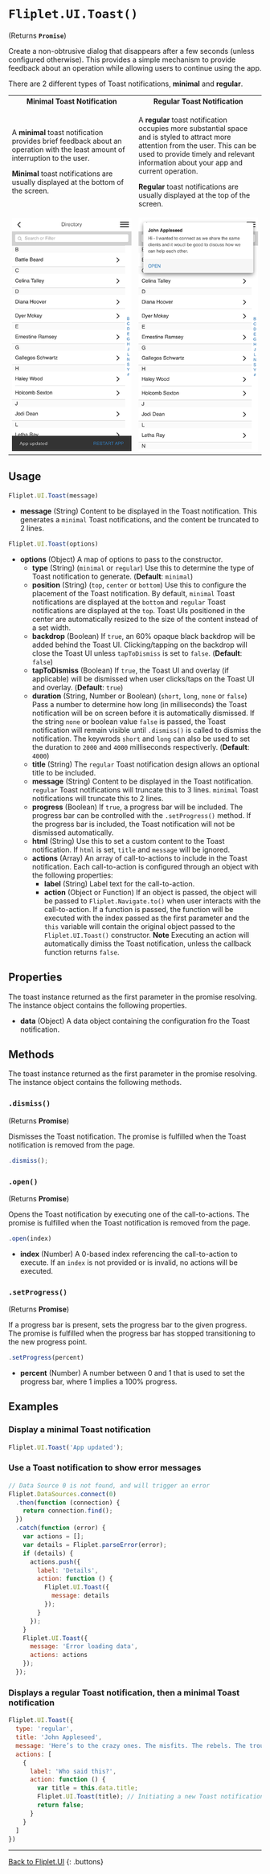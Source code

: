 # `Fliplet.UI.Toast()`

(Returns **`Promise`**)

Create a non-obtrusive dialog that disappears after a few seconds (unless configured otherwise). This provides a simple mechanism to provide feedback about an operation while allowing users to continue using the app.

There are 2 different types of Toast notifications, **minimal** and **regular**.

<table>
  <tr>
    <th width="50%">Minimal Toast Notification</th>
    <th width="50%">Regular Toast Notification</th>
  </tr>
  <tr>
    <td>
      <p>A <strong>minimal</strong> toast notification provides brief feedback about an operation with the least amount of interruption to the user.</p>
      <p><strong>Minimal</strong> toast notifications are usually displayed at the bottom of the screen.</p>
    </td>
    <td>
      <p>A <strong>regular</strong> toast notification occupies more substantial space and is styled to attract more attention from the user. This can be used to provide timely and relevant information about your app and current operation.</p>
      <p><strong>Regular</strong> toast notifications are usually displayed at the top of the screen.</p>
    </td>
  </tr>
  <tr>
    <td><img src="../assets/img/toast-minimal.png" alt="Minimal Toast Notification" /></td>
    <td><img src="../assets/img/toast-regular.png" alt="Regular Toast Notification" /></td>
  </tr>
</table>

## Usage

```js
Fliplet.UI.Toast(message)
```

* **message** (String) Content to be displayed in the Toast notification. This generates a `minimal` Toast notifications, and the content be truncated to 2 lines.

```js
Fliplet.UI.Toast(options)
```

* **options** (Object) A map of options to pass to the constructor.
  * **type** (String) (`minimal` or `regular`) Use this to determine the type of Toast notification to generate. (**Default**: `minimal`)
  * **position** (String) (`top`, `center` or `bottom`) Use this to configure the placement of the Toast notification. By default, `minimal` Toast notifications are displayed at the `bottom` and `regular` Toast notifications are displayed at the `top`. Toast UIs positioned in the center are automatically resized to the size of the content instead of a set width.
  * **backdrop** (Boolean) If `true`, an 60% opaque black backdrop will be added behind the Toast UI. Clicking/tapping on the backdrop will close the Toast UI unless `tapToDismiss` is set to `false`. (**Default**: `false`)
  * **tapToDismiss** (Boolean) If `true`, the Toast UI and overlay (if applicable) will be dismissed when user clicks/taps on the Toast UI and overlay. (**Default**: `true`)
  * **duration** (String, Number or Boolean) (`short`, `long`, `none` or `false`) Pass a number to determine how long (in milliseconds) the Toast notification will be on screen before it is automatically dismissed. If the string `none` or boolean value `false` is passed, the Toast notification will remain visible until `.dismiss()` is called to dismiss the notification. The keywrods `short` and `long` can also be used to set the duration to `2000` and `4000` milliseconds respectiverly. (**Default**: `4000`)
  * **title** (String) The `regular` Toast notification design allows an optional title to be included.
  * **message** (String) Content to be displayed in the Toast notification. `regular` Toast notifications will truncate this to 3 lines. `minimal` Toast notifications will truncate this to 2 lines.
  * **progress** (Boolean) If `true`, a progress bar will be included. The progress bar can be controlled with the `.setProgress()` method. If the progress bar is included, the Toast notification will not be dismissed automatically.
  * **html** (String) Use this to set a custom content to the Toast notification. If `html` is set, `title` and `message` will be ignored.
  * **actions** (Array) An array of call-to-actions to include in the Toast notification. Each call-to-action is configured through an object with the following properties:
    * **label** (String) Label text for the call-to-action.
    * **action** (Object or Function) If an object is passed, the object will be passed to `Fliplet.Navigate.to()` when user interacts with the call-to-action. If a function is passed, the function will be executed with the index passed as the first parameter and the `this` variable will contain the original object passed to the `Fliplet.UI.Toast()` constructor. **Note** Executing an action will automatically dimiss the Toast notification, unless the callback function returns `false`.

## Properties

The toast instance returned as the first parameter in the promise resolving. The instance object contains the following properties.

* **data** (Object) A data object containing the configuration fro the Toast notification.

## Methods

The toast instance returned as the first parameter in the promise resolving. The instance object contains the following methods.

### `.dismiss()`

(Returns **Promise**)

Dismisses the Toast notification. The promise is fulfilled when the Toast notification is removed from the page.

```js
.dismiss();
```

### `.open()`

(Returns **Promise**)

Opens the Toast notification by executing one of the call-to-actions. The promise is fulfilled when the Toast notification is removed from the page.

```js
.open(index)
```

* **index** (Number) A 0-based index referencing the call-to-action to execute. If an `index` is not provided or is invalid, no actions will be executed.

### `.setProgress()`

(Returns **Promise**)

If a progress bar is present, sets the progress bar to the given progress. The promise is fulfilled when the progress bar has stopped transitioning to the new progress point.

```js
.setProgress(percent)
```

* **percent** (Number) A number between 0 and 1 that is used to set the progress bar, where 1 implies a 100% progress.

## Examples

### Display a minimal Toast notification

```js
Fliplet.UI.Toast('App updated');
```

### Use a Toast notification to show error messages

```js
// Data Source 0 is not found, and will trigger an error
Fliplet.DataSources.connect(0)
  .then(function (connection) {
    return connection.find();
  })
  .catch(function (error) {
    var actions = [];
    var details = Fliplet.parseError(error);
    if (details) {
      actions.push({
        label: 'Details',
        action: function () {
          Fliplet.UI.Toast({
            message: details
          });
        }
      });
    }
    Fliplet.UI.Toast({
      message: 'Error loading data',
      actions: actions
    });
  });
```

### Displays a regular Toast notification, then a minimal Toast notification

```js
Fliplet.UI.Toast({
  type: 'regular',
  title: 'John Appleseed',
  message: 'Here’s to the crazy ones. The misfits. The rebels. The troublemakers. You can quote them, disagree with them, glorify or vilify them. About the only thing you can’t do is ignore them. Because they change things.',
  actions: [
    {
      label: 'Who said this?',
      action: function () {
        var title = this.data.title;
        Fliplet.UI.Toast(title); // Initiating a new Toast notification will automatically dismiss all existing Toast notifications
        return false;
      }
    }
  ]
})
```

---

[Back to Fliplet.UI](./fliplet-ui.md)
{: .buttons}
